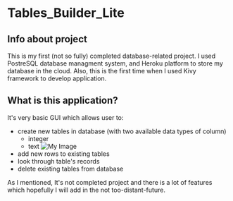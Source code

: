# Tables_Builder_Lite

## Info about project ##
This is my first (not so fully) completed database-related project. I used PostreSQL database managment system, 
and Heroku platform to store my database in the cloud. 
Also, this is the first time when I used Kivy framework to develop application.

## What is this application? ##
It's very basic GUI which allows user to:
* create new tables in database (with two available data types of column)
  * integer
  * text
![My Image](images/img1.jpg)
* add new rows to existing tables
* look through table's records
* delete existing tables from database

As I mentioned, It's not completed project and there is a lot of features which hopefully I will add in the not too-distant-future.
